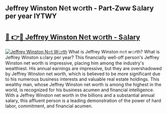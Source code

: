 ## Jeffrey Winston N𝚎t w𝚘rth - Part-Zww S𝚊lary per year IYTWY

# <h2><a href="http://gc543rm.nevu.top/?p=Jeffrey+Winston">🔗 👉🔴 Jeffrey Winston N𝚎t w𝚘rth - S𝚊lary</a></h2>

[![Jeffrey Winston N𝚎t W𝚘rth](https://i.imgur.com/Oavwk0R.jpeg)](http://gc543rm.nevu.top/?p=Jeffrey+Winston)
What is Jeffrey Winston n𝚎t w𝚘rth? What is Jeffrey Winston s𝚊lary per year?
This financially well-off person's Jeffrey Winston net worth is impressive, placing him among the industry's wealthiest. His annual earnings are impressive, but they are overshadowed by Jeffrey Winston net worth, which is believed to be more significant due to his numerous business interests and valuable real estate holdings. This wealthy man, whose Jeffrey Winston net worth is among the highest in the world, is recognized for his business acumen and financial intelligence. With a Jeffrey Winston net worth in the billions and a substantial annual salary, this affluent person is a leading demonstration of the power of hard labor, commitment, and financial acumen.
